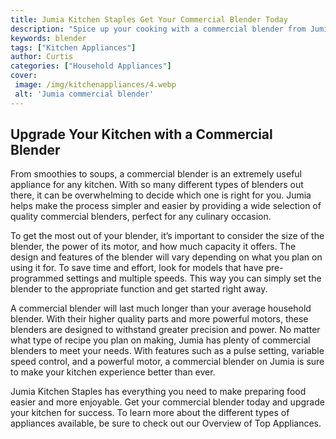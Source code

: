 ```yaml
---
title: Jumia Kitchen Staples Get Your Commercial Blender Today
description: "Spice up your cooking with a commercial blender from Jumia Learn more about the benefits of investing in kitchen staples and find the best commercial blender for you"
keywords: blender
tags: ["Kitchen Appliances"]
author: Curtis
categories: ["Household Appliances"]
cover: 
 image: /img/kitchenappliances/4.webp
 alt: 'Jumia commercial blender'
---
```

## Upgrade Your Kitchen with a Commercial Blender
From smoothies to soups, a commercial blender is an extremely useful appliance for any kitchen. With so many different types of blenders out there, it can be overwhelming to decide which one is right for you. Jumia helps make the process simpler and easier by providing a wide selection of quality commercial blenders, perfect for any culinary occasion.

To get the most out of your blender, it’s important to consider the size of the blender, the power of its motor, and how much capacity it offers. The design and features of the blender will vary depending on what you plan on using it for. To save time and effort, look for models that have pre-programmed settings and multiple speeds. This way you can simply set the blender to the appropriate function and get started right away.

A commercial blender will last much longer than your average household blender. With their higher quality parts and more powerful motors, these blenders are designed to withstand greater precision and power. No matter what type of recipe you plan on making, Jumia has plenty of commercial blenders to meet your needs. With features such as a pulse setting, variable speed control, and a powerful motor, a commercial blender on Jumia is sure to make your kitchen experience better than ever. 

Jumia Kitchen Staples has everything you need to make preparing food easier and more enjoyable. Get your commercial blender today and upgrade your kitchen for success. To learn more about the different types of appliances available, be sure to check out our Overview of Top Appliances.
